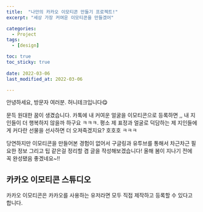 ```yaml
---
title:  "나만의 카카오 이모티콘 만들기 프로젝트!" 
excerpt: "세상 가장 커여운 이모티콘을 만들겠어"

categories:
  - Project
tags:
  - [design]

toc: true
toc_sticky: true
 
date: 2022-03-06
last_modified_at: 2022-03-06

---
```


안녕하세요, 방문자 여러분. 허니테크입니다😋 

문득 원대한 꿈이 생겼습니다. 카톡에 내 커여운 얼굴을 이모티콘으로 등록하면 ,, 내 지인들이 더 행복하지 않을까 하구요 ㅋㅋㅋ. 평소 제 표정과 얼굴로 덕담하는 제 지인들에게 커다란 선물을 선사하면 더 오져죽겠지요? 호호호 ㅋㅋㅋ 

당연하지만 이모티콘을 만들어본 경험이 없어서 구글링과 유투브를 통해서 차근차근 필요한 정보 그리고 팁 같은걸 정리할 겸 글을 작성해보겠습니다! 올해 봄이 지나기 전에 꼭 완성됐음 좋겠네요~!!

## 카카오 이모티콘 스튜디오

카카오 이모티콘은 카카오를 사용하는 유저라면 모두 직접 제작하고 등록할 수 있다고 합니다. 
